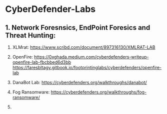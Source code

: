 # CyberDefender-Labs

## 1. Network Foresnsics, EndPoint Foresics and Threat Hunting:

1. XLMrat:
https://www.scribd.com/document/897316130/XMLRAT-LAB

2. OpenFire:
https://0xghada.medium.com/cyberdefenders-writeup-openfire-lab-fbcbbed6d3bb
https://faresbltagy.gitbook.io/footprintinglabs/cyberdefenders/openfire-lab

3. DanaBot Lab:
https://cyberdefenders.org/walkthroughs/danabot/

4. Fog Ransomware:
https://cyberdefenders.org/walkthroughs/fog-ransomware/

5. 
